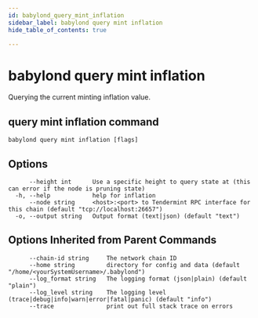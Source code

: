 ```yaml
---
id: babylond_query_mint_inflation
sidebar_label: babylond query mint inflation
hide_table_of_contents: true

---
```


# babylond query mint inflation
Querying the current minting inflation value.
## query mint inflation command
```
babylond query mint inflation [flags]
```
## Options
```
      --height int      Use a specific height to query state at (this can error if the node is pruning state)
  -h, --help            help for inflation
      --node string     <host>:<port> to Tendermint RPC interface for this chain (default "tcp://localhost:26657")
  -o, --output string   Output format (text|json) (default "text")
```
## Options Inherited from Parent Commands
```
      --chain-id string     The network chain ID
      --home string         directory for config and data (default "/home/<yourSystemUsername>/.babylond")
      --log_format string   The logging format (json|plain) (default "plain")
      --log_level string    The logging level (trace|debug|info|warn|error|fatal|panic) (default "info")
      --trace               print out full stack trace on errors
```